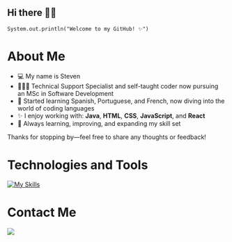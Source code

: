 ## Hi there 👋🏻

```
System.out.println("Welcome to my GitHub! ✨")
```

# About Me
- 💻 My name is Steven
- 👨🏼‍💻 Technical Support Specialist and self-taught coder now pursuing an MSc in Software Development
- 💬 Started learning Spanish, Portuguese, and French, now diving into the world of coding languages
- ✨ I enjoy working with: **Java**, **HTML**, **CSS**, **JavaScript**, and **React**
- 🚀 Always learning, improving, and expanding my skill set

Thanks for stopping by—feel free to share any thoughts or feedback!  

  
# Technologies and Tools
[![My Skills](https://skillicons.dev/icons?i=java,js,html,css,react,figma)](https://skillicons.dev)

# Contact Me
<a href="https://www.linkedin.com/in/steven-jackson-62b795193/" target="_blank"><img src="https://img.shields.io/badge/LinkedIn-0077B5?style=for-the-badge&logo=linkedin&logoColor=white"></a>

